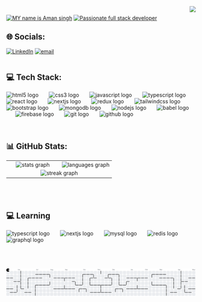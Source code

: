 <img align="right" height="137" src="https://media0.giphy.com/media/v1.Y2lkPTc5MGI3NjExbmd2MmZnaTJtemh6andoY3NlcXY3eTd0ZmZsaDA2bTE2d3ltamd0MSZlcD12MV9pbnRlcm5hbF9naWZfYnlfaWQmY3Q9Zw/Ws6T5PN7wHv3cY8xy8/giphy.gif"  />

###

<a href="https://git.io/typing-svg"><img src="https://readme-typing-svg.herokuapp.com?font=Fira+Code&weight=700&size=25&duration=6000&pause=1000&color=519EFF&width=410&lines=My+Name+is+Aman+Singh" alt="MY name is Aman singh" /></a>
<a href="https://git.io/typing-svg"><img src="https://readme-typing-svg.herokuapp.com?font=Fira+Code&weight=700&size=20&duration=6000&pause=2000&color=519EFF&width=410&lines=An+Aspiring+Passionate+Full+Stack+Developer" alt="Passionate full stack developer" /></a>
<br/>

## 🌐 Socials:
[![LinkedIn](https://img.shields.io/badge/LinkedIn-%230077B5.svg?logo=linkedin&logoColor=white)](https://www.linkedin.com/in/aman-singh-802b992a8/) [![email](https://img.shields.io/badge/Email-D14836?logo=gmail&logoColor=white)](mailto:amansingh79620@gmail.com) 
<br>
<br>

## 💻 Tech Stack:

<div align="left">
  <img src="https://img.shields.io/badge/HTML5-E34F26?logo=html5&logoColor=white&style=for-the-badge" height="31" alt="html5 logo" />
  <img width="20" />
  <img src="https://img.shields.io/badge/CSS3-1572B6?logo=css3&logoColor=white&style=for-the-badge" height="31" alt="css3 logo"  />
  <img width="20" />
  <img src="https://img.shields.io/badge/JavaScript-F7DF1E?logo=javascript&logoColor=black&style=for-the-badge" height="31" alt="javascript logo" />
  <img width="20" />
  <img src="https://img.shields.io/badge/TypeScript-3178C6?logo=typescript&logoColor=white&style=for-the-badge" height="31" alt="typescript logo" />
  <img width="20" />
  <img src="https://img.shields.io/badge/React-61DAFB?logo=react&logoColor=black&style=for-the-badge" height="31" alt="react logo"  />
  <img width="20" />
  <img src="https://img.shields.io/badge/Next.js-000000?logo=nextdotjs&logoColor=white&style=for-the-badge" height="31" alt="nextjs logo"  />
  <img width="20" />
  <img src="https://img.shields.io/badge/Redux-764ABC?logo=redux&logoColor=white&style=for-the-badge" height="31" alt="redux logo"  />
  <img width="20" />
  <img src="https://img.shields.io/badge/Tailwind CSS-06B6D4?logo=tailwindcss&logoColor=black&style=for-the-badge" height="31" alt="tailwindcss logo"  />
  <img width="20" />
  <img src="https://img.shields.io/badge/Bootstrap-7952B3?logo=bootstrap&logoColor=white&style=for-the-badge" height="31" alt="bootstrap logo"  />
  <img width="20" />
  <img src="https://img.shields.io/badge/MongoDB-47A248?logo=mongodb&logoColor=white&style=for-the-badge" height="31" alt="mongodb logo"  />
  <img width="20" />
  <img src="https://img.shields.io/badge/Node.js-339933?logo=nodedotjs&logoColor=white&style=for-the-badge" height="31" alt="nodejs logo"  />
  <img width="20" />
  <img src="https://img.shields.io/badge/Babel-F9DC3E?logo=babel&logoColor=black&style=for-the-badge" height="31" alt="babel logo" />
  <img width="20" />
  <img src="https://img.shields.io/badge/Firebase-FFCA28?logo=firebase&logoColor=black&style=for-the-badge" height="31" alt="firebase logo" />
  <img width="20" />
  <img src="https://img.shields.io/badge/Git-F05032?logo=git&logoColor=white&style=for-the-badge" height="31" alt="git logo"  />
  <img width="20" />
  <img src="https://img.shields.io/badge/GitHub-181717?logo=github&logoColor=white&style=for-the-badge" height="31" alt="github logo" />
</div>


<br>
<br>

## 📊 GitHub Stats:

<table width="100%" cellspacing="10" cellpadding="0" border="0" style="border-collapse: collapse; background: transparent;">
  <tr>
    <td align="center" valign="top" width="50%">
      <img src="https://github-readme-stats.vercel.app/api?username=AMAN7040&hide_title=false&hide_rank=false&show_icons=true&include_all_commits=false&count_private=true&disable_animations=false&theme=dark&locale=en&hide_border=false&order=1&custom_title=MY%20GITHUB%20STATS" height="180" alt="stats graph" />
    </td>
    <td align="center" valign="top" width="50%">
      <img src="https://github-readme-stats.vercel.app/api/top-langs?username=AMAN7040&locale=en&hide_title=false&layout=compact&card_width=320&langs_count=8&theme=dark&hide_border=false&order=2&custom_title=LANGUAGES%20USED" height="180" alt="languages graph" />
    </td>
  </tr>
  <tr>
    <td align="center" colspan="2">
      <img src="https://streak-stats.demolab.com?user=AMAN7040&locale=en&mode=weekly&theme=dark&hide_border=false&border_radius=7&date_format=M%20j%5B,%20Y%5D&order=3" height="180" alt="streak graph" />
    </td>
  </tr>
</table>

###

<br>
<br>

## 💻 Learning 

<div align="left">
  <img src="https://img.shields.io/badge/TypeScript-3178C6?logo=typescript&logoColor=white&style=for-the-badge" height="30" alt="typescript logo"  />
  <img width="20" />
  <img src="https://img.shields.io/badge/Next.js-000000?logo=nextdotjs&logoColor=white&style=for-the-badge" height="30" alt="nextjs logo"  />
  <img width="20" />
  <img src="https://img.shields.io/badge/MySQL-4479A1?logo=mysql&logoColor=white&style=for-the-badge" height="30" alt="mysql logo"  />
  <img width="20" />
  <img src="https://img.shields.io/badge/Redis-DC382D?logo=redis&logoColor=white&style=for-the-badge" height="30" alt="redis logo"  />
  <img width="20" />
  <img src="https://img.shields.io/badge/GraphQL-E10098?logo=graphql&logoColor=white&style=for-the-badge" height="30" alt="graphql logo"  />
</div>

<br>
<br>
<br>
<br>

<picture>
  <source media="(prefers-color-scheme: dark)" srcset="https://raw.githubusercontent.com/AMAN7040/AMAN7040/output/pacman-contribution-graph-dark.svg">
  <source media="(prefers-color-scheme: light)" srcset="https://raw.githubusercontent.com/AMAN7040/AMAN7040/output/pacman-contribution-graph.svg">
  <img alt="pacman contribution graph" src="https://raw.githubusercontent.com/AMAN7040/AMAN7040/output/pacman-contribution-graph.svg">
</picture>
